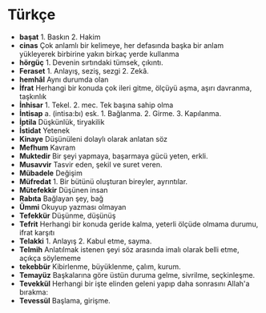 # Türkçe

* **başat** 1. Baskın 2. Hakim
* **cinas** Çok anlamlı bir kelimeye, her defasında başka bir anlam yükleyerek birbirine yakın birkaç yerde kullanma
* **hörgüç** 1. Devenin sırtındaki tümsek, çıkıntı. 
* **Feraset** 1. Anlayış, seziş, sezgi 2. Zekâ.
* **hemhâl** Aynı durumda olan
* **İfrat** Herhangi bir konuda çok ileri gitme, ölçüyü aşma, aşırı davranma, taşkınlık
* **İnhisar** 1. Tekel. 2. mec. Tek başına sahip olma
* **İntisap** a. (intisa:bı) esk. 1. Bağlanma. 2. Girme. 3. Kapılanma.
* **İptila** Düşkünlük, tiryakilik
* **İstidat** Yetenek
* **Kinaye**  Düşünüleni dolaylı olarak anlatan söz
* **Mefhum** Kavram
* **Muktedir** Bir şeyi yapmaya, başarmaya gücü yeten, erkli.
* **Musavvir** Tasvir eden, şekil ve suret veren. 
* **Mübadele** Değişim
* **Müfredat**  1. Bir bütünü oluşturan bireyler, ayrıntılar. 
* **Mütefekkir** Düşünen insan
* **Rabıta** Bağlayan şey, bağ
* **Ümmi** Okuyup yazması olmayan
* **Tefekkür** Düşünme, düşünüş
* **Tefrit** Herhangi bir konuda geride kalma, yeterli ölçüde olmama durumu, ifrat karşıtı
* **Telakki** 1. Anlayış 2. Kabul etme, sayma.
* **Telmih**  Anlatılmak istenen şeyi söz arasında imalı olarak belli etme, açıkça söylememe
* **tekebbür** Kibirlenme, büyüklenme, çalım, kurum.
* **Temayüz**  Başkalarına göre üstün duruma gelme, sivrilme, seçkinleşme.
* **Tevekkül** Herhangi bir işte elinden geleni yapıp daha sonrasını Allah'a bırakma: 
* **Tevessül** Başlama, girişme.
